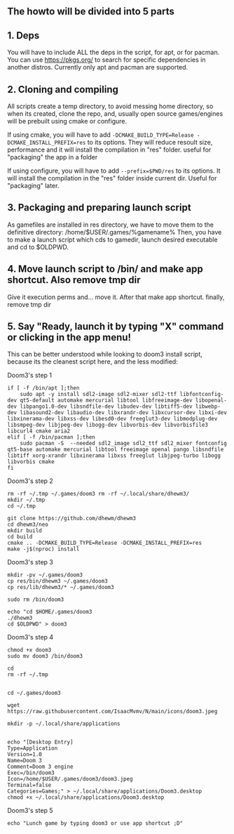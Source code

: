 ## The howto will be divided into 5 parts


## 1. Deps

You will have to include ALL the deps in the script, for apt, or for pacman. You can use https://pkgs.org/ to search for specific dependencies in another distros.
Currently only apt and pacman are supported.

## 2. Cloning and compiling

All scripts create a temp directory, to avoid messing home directory, so when its created, clone the repo, and, usually open source games/engines will be prebuilt using cmake or configure.

If using cmake, you will have to add ```-DCMAKE_BUILD_TYPE=Release -DCMAKE_INSTALL_PREFIX=res``` to its options. They will reduce resoult size, performance and it will install the compilation in "res" folder. useful for "packaging" the app in a folder

If using configure, you will have to add ```--prefix=$PWD/res``` to its options. It will install the compilation in the "res" folder inside current dir. Useful for "packaging" later.

## 3. Packaging and preparing launch script

As gamefiles are installed in res directory, we have to move them to the definitive directory: /home/$USER/.games/%gamename%
Then, you have to make a launch script which cds to gamedir, launch desired executable and cd to $OLDPWD.

## 4. Move launch script to /bin/  and make app shortcut. Also remove tmp dir
Give it execution perms and... move it. After that make app shortcut. finally, remove tmp dir

## 5. Say "Ready, launch it by typing "X" command or clicking in the app menu!





This can be better understood while looking to doom3 install script, because its the cleanest script here, and the less modified:

Doom3's step 1
```
if [ -f /bin/apt ];then
	sudo apt -y install sdl2-image sdl2-mixer sdl2-ttf libfontconfig-dev qt5-default automake mercurial libtool libfreeimage-dev libopenal-dev libpango1.0-dev libsndfile-dev libudev-dev libtiff5-dev libwebp-dev libasound2-dev libaudio-dev libxrandr-dev libxcursor-dev libxi-dev libxinerama-dev libxss-dev libesd0-dev freeglut3-dev libmodplug-dev libsmpeg-dev libjpeg-dev libogg-dev libvorbis-dev libvorbisfile3 libcurl4 cmake aria2
elif [ -f /bin/pacman ];then
	sudo pacman -S  --needed sdl2_image sdl2_ttf sdl2_mixer fontconfig qt5-base automake mercurial libtool freeimage openal pango libsndfile libtiff xorg-xrandr libxinerama libxss freeglut libjpeg-turbo libogg libvorbis cmake 
fi
```

Doom3's step 2
```
rm -rf ~/.tmp ~/.games/doom3 rm -rf ~/.local/share/dhewm3/
mkdir ~/.tmp
cd ~/.tmp

git clone https://github.com/dhewm/dhewm3
cd dhewm3/neo
mkdir build
cd build
cmake .. -DCMAKE_BUILD_TYPE=Release -DCMAKE_INSTALL_PREFIX=res
make -j$(nproc) install
```
Doom3's step 3
```
mkdir -pv ~/.games/doom3
cp res/bin/dhewm3 ~/.games/doom3
cp res/lib/dhewm3/* ~/.games/doom3

sudo rm /bin/doom3

echo "cd $HOME/.games/doom3
./dhewm3
cd $OLDPWD" > doom3
```
Doom3's step 4
```
chmod +x doom3
sudo mv doom3 /bin/doom3

cd
rm -rf ~/.tmp


cd ~/.games/doom3

wget https://raw.githubusercontent.com/IsaacMvmv/N/main/icons/doom3.jpeg

mkdir -p ~/.local/share/applications


echo "[Desktop Entry]
Type=Application
Version=1.0
Name=Doom 3
Comment=Doom 3 engine
Exec=/bin/doom3
Icon=/home/$USER/.games/doom3/doom3.jpeg
Terminal=false
Categories=Games;" > ~/.local/share/applications/Doom3.desktop
chmod +x ~/.local/share/applications/Doom3.desktop
```
Doom3's step 5 
```
echo "Lunch game by typing doom3 or use app shortcut ;D"
```
